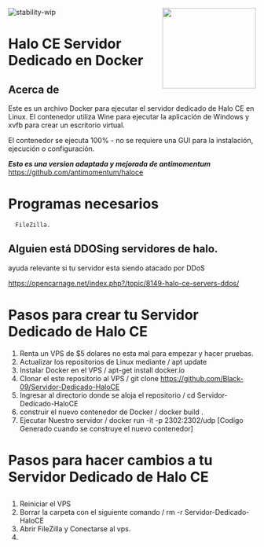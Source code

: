 ![stability-wip](https://img.shields.io/badge/stability-unstable-lightgrey.svg)
<img src="https://i.imgur.com/zRXWDEK.png" width="190" height="164" align="right"/>

# Halo CE Servidor Dedicado en Docker

## Acerca de

Este es un archivo Docker para ejecutar el servidor dedicado de Halo CE en Linux. El contenedor utiliza Wine para ejecutar la aplicación de Windows y xvfb para crear un escritorio virtual.

El contenedor se ejecuta 100% - no se requiere una GUI para la instalación, ejecución o configuración.

***Esto es una version adaptada y mejorada de antimomentum*** https://github.com/antimomentum/haloce
##
# Programas necesarios
      FileZilla.
##
## Alguien está DDOSing servidores de halo. 
ayuda relevante si tu servidor esta siendo atacado por DDoS

https://opencarnage.net/index.php?/topic/8149-halo-ce-servers-ddos/
##
# Pasos para crear tu Servidor Dedicado de Halo CE

 1. Renta un VPS de $5 dolares no esta mal para empezar y hacer pruebas.
 2. Actualizar los repositorios de Linux mediante / apt update   
 3. Instalar Docker en  el VPS / apt-get install docker.io      
 4. Clonar el este repositorio al VPS /  git clone https://github.com/Black-09/Servidor-Dedicado-HaloCE  
 5. Ingresar al directorio donde se aloja el repositorio / cd Servidor-Dedicado-HaloCE      
 6. construir el nuevo contenedor de Docker / docker build .     
 7. Ejecutar Nuestro servidor / docker run -it -p 2302:2302/udp [Codigo Generado cuando se construye el nuevo contenedor]
      

# Pasos para hacer cambios a tu Servidor Dedicado de Halo CE
##
 1. Reiniciar el VPS
 2. Borrar la carpeta con el siguiente comando /  rm -r Servidor-Dedicado-HaloCE
 3. Abrir FileZilla y Conectarse al vps.
 4.

     
    
     

    

